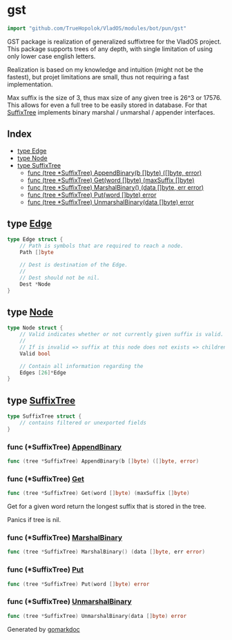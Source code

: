 <!-- Code generated by gomarkdoc. DO NOT EDIT -->

# gst

```go
import "github.com/TrueHopolok/VladOS/modules/bot/pun/gst"
```

GST package is realization of generalized suffixtree for the VladOS project. This package supports trees of any depth, with single limitation of using only lower case english letters.

Realization is based on my knowledge and intuition \(might not be the fastest\), but projet limitations are small, thus not requiring a fast implementation.

Max suffix is the size of 3, thus max size of any given tree is 26^3 or 17576. This allows for even a full tree to be easily stored in database. For that [SuffixTree](<#SuffixTree>) implements binary marshal / unmarshal / appender interfaces.

## Index

- [type Edge](<#Edge>)
- [type Node](<#Node>)
- [type SuffixTree](<#SuffixTree>)
  - [func \(tree \*SuffixTree\) AppendBinary\(b \[\]byte\) \(\[\]byte, error\)](<#SuffixTree.AppendBinary>)
  - [func \(tree \*SuffixTree\) Get\(word \[\]byte\) \(maxSuffix \[\]byte\)](<#SuffixTree.Get>)
  - [func \(tree \*SuffixTree\) MarshalBinary\(\) \(data \[\]byte, err error\)](<#SuffixTree.MarshalBinary>)
  - [func \(tree \*SuffixTree\) Put\(word \[\]byte\) error](<#SuffixTree.Put>)
  - [func \(tree \*SuffixTree\) UnmarshalBinary\(data \[\]byte\) error](<#SuffixTree.UnmarshalBinary>)


<a name="Edge"></a>
## type [Edge](<https://github.com/TrueHopolok/VladOS/blob/main/modules/bot/pun/gst/gst.go#L24-L32>)



```go
type Edge struct {
    // Path is symbols that are required to reach a node.
    Path []byte

    // Dest is destination of the Edge.
    //
    // Dest should not be nil.
    Dest *Node
}
```

<a name="Node"></a>
## type [Node](<https://github.com/TrueHopolok/VladOS/blob/main/modules/bot/pun/gst/gst.go#L14-L22>)



```go
type Node struct {
    // Valid indicates whether or not currently given suffix is valid.
    //
    // If is invalid => suffix at this node does not exists => children may contain existing suffix.
    Valid bool

    // Contain all information regarding the
    Edges [26]*Edge
}
```

<a name="SuffixTree"></a>
## type [SuffixTree](<https://github.com/TrueHopolok/VladOS/blob/main/modules/bot/pun/gst/gst.go#L34-L39>)



```go
type SuffixTree struct {
    // contains filtered or unexported fields
}
```

<a name="SuffixTree.AppendBinary"></a>
### func \(\*SuffixTree\) [AppendBinary](<https://github.com/TrueHopolok/VladOS/blob/main/modules/bot/pun/gst/bin.go#L3>)

```go
func (tree *SuffixTree) AppendBinary(b []byte) ([]byte, error)
```



<a name="SuffixTree.Get"></a>
### func \(\*SuffixTree\) [Get](<https://github.com/TrueHopolok/VladOS/blob/main/modules/bot/pun/gst/get.go#L6>)

```go
func (tree *SuffixTree) Get(word []byte) (maxSuffix []byte)
```

Get for a given word return the longest suffix that is stored in the tree.

Panics if tree is nil.

<a name="SuffixTree.MarshalBinary"></a>
### func \(\*SuffixTree\) [MarshalBinary](<https://github.com/TrueHopolok/VladOS/blob/main/modules/bot/pun/gst/bin.go#L10>)

```go
func (tree *SuffixTree) MarshalBinary() (data []byte, err error)
```



<a name="SuffixTree.Put"></a>
### func \(\*SuffixTree\) [Put](<https://github.com/TrueHopolok/VladOS/blob/main/modules/bot/pun/gst/put.go#L5>)

```go
func (tree *SuffixTree) Put(word []byte) error
```



<a name="SuffixTree.UnmarshalBinary"></a>
### func \(\*SuffixTree\) [UnmarshalBinary](<https://github.com/TrueHopolok/VladOS/blob/main/modules/bot/pun/gst/bin.go#L17>)

```go
func (tree *SuffixTree) UnmarshalBinary(data []byte) error
```



Generated by [gomarkdoc](<https://github.com/princjef/gomarkdoc>)
